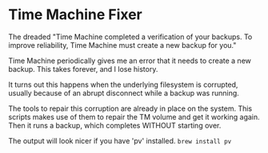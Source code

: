 # Time Machine Fixer


The dreaded "Time Machine completed a verification of your backups. To improve
reliability, Time Machine must create a new backup for you."

Time Machine periodically gives me an error that it needs to create a new
backup. This takes forever, and I lose history.

It turns out this happens when the underlying filesystem is corrupted, usually
because of an abrupt disconnect while a backup was running.

The tools to repair this corruption are already in place on the system. This
scripts makes use of them to repair the TM volume and get it working again. Then
it runs a backup, which completes WITHOUT starting over.

The output will look nicer if you have 'pv' installed. `brew install pv`
